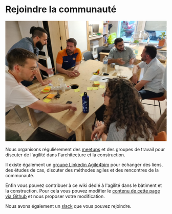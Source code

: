 # Rejoindre la communauté

![Meetup Agile BIM](../../.gitbook/assets/agile-bim-meetup.jpg)

Nous organisons régulièrement des [meetups](https://www.meetup.com/fr-FR/collaborative-architecture/) et des groupes de travail pour discuter de l'agilité dans l'architecture et la construction. 

Il existe également un [groupe Linkedin Agile4bim](https://www.linkedin.com/groups/8584849/) pour échanger des liens, des études de cas, discuter des méthodes agiles et des rencontres de la communauté.

Enfin vous pouvez contribuer à ce wiki dédié à l'agilité dans le bâtiment et la construction. Pour cela vous pouvez modifier le [contenu de cette page via  Github](https://github.com/sinsunsan/agile-bim-aec) et nous proposer votre modification.

Nous avons également un [slack](http://bit.ly/agilebimslack) que vous pouvez rejoindre.



